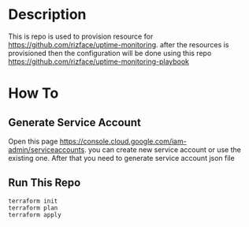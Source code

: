# Description
This is repo is used to provision resource for https://github.com/rizface/uptime-monitoring. after the resources is provisioned then the configuration will be done using this repo https://github.com/rizface/uptime-monitoring-playbook

# How To

## Generate Service Account
Open this page https://console.cloud.google.com/iam-admin/serviceaccounts. you can create new service account or use the existing one.
After that you need to generate service account json file

## Run This Repo

```
terraform init
terraform plan
terraform apply
```